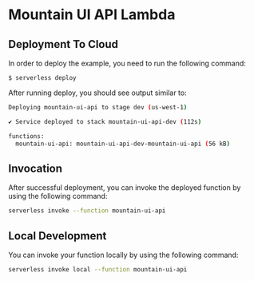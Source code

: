 # Mountain UI API Lambda

## Deployment To Cloud

In order to deploy the example, you need to run the following command:

```
$ serverless deploy
```

After running deploy, you should see output similar to:

```bash
Deploying mountain-ui-api to stage dev (us-west-1)

✔ Service deployed to stack mountain-ui-api-dev (112s)

functions:
  mountain-ui-api: mountain-ui-api-dev-mountain-ui-api (56 kB)
```

## Invocation

After successful deployment, you can invoke the deployed function by using the following command:

```bash
serverless invoke --function mountain-ui-api
```

## Local Development

You can invoke your function locally by using the following command:

```bash
serverless invoke local --function mountain-ui-api
```
